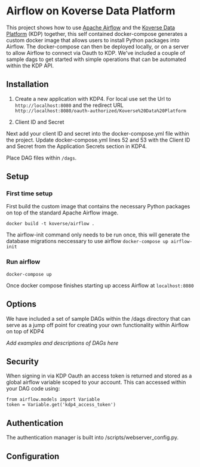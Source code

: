 # Airflow on Koverse Data Platform

This project shows how to use [Apache Airflow](https://airflow.apache.org) and the [Koverse Data Platform](https://koverse.com) (KDP) together, this self contained docker-compose generates a custom docker image that allows users to install Python packages into Airflow. The docker-compose can then be deployed locally, or on a server to allow Airflow to connect via Oauth to KDP. We've included a couple of sample dags to get started with simple operations that can be automated within the KDP API. 

## Installation

1. Create a new application with KDP4.
For local use set the Url to `http://localhost:8080` and the redirect URL `http://localhost:8080/oauth-authorized/Koverse%20Data%20Platform`

2. Client ID and Secret

Next add your client ID and secret into the docker-compose.yml file within the project. Update docker-compose.yml lines 52 and 53 with the Client ID and Secret from the Application Secrets section in KDP4.

Place DAG files within `/dags`.

## Setup

### First time setup

First build the custom image that contains the necessary Python packages on top of the standard Apache Airflow image. 

`docker build -t koverse/airflow .`

The airflow-init command only needs to be run once, this will generate the database migrations neccessary to use airflow
`docker-compose up airflow-init`

### Run airflow
`docker-compose up`

Once docker compose finishes starting up access Airflow at `localhost:8080`

## Options

We have included a set of sample DAGs within the /dags directory that can serve as a jump off point for creating your own functionality within Airflow on top of KDP4

*Add examples and descriptions of DAGs here*

## Security

When signing in via KDP Oauth an access token is returned and stored as a global airflow variable scoped to your account. This can accessed within your DAG code using:

```
from airflow.models import Variable
token = Variable.get('kdp4_access_token')
```

## Authentication

The authentication manager is built into /scripts/webserver_config.py. 

## Configuration

